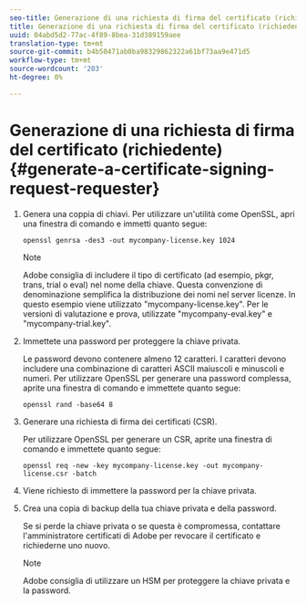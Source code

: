 ```yaml
---
seo-title: Generazione di una richiesta di firma del certificato (richiedente)
title: Generazione di una richiesta di firma del certificato (richiedente)
uuid: 04abd5d2-77ac-4f89-8bea-31d389159aee
translation-type: tm+mt
source-git-commit: b4b50471ab0ba98329862322a61bf73aa9e471d5
workflow-type: tm+mt
source-wordcount: '203'
ht-degree: 0%

---
```



# Generazione di una richiesta di firma del certificato (richiedente) {#generate-a-certificate-signing-request-requester}

1. Genera una coppia di chiavi. Per utilizzare un&#39;utilità come OpenSSL, apri una finestra di comando e immetti quanto segue:

   ```
   openssl genrsa -des3 -out mycompany-license.key 1024
   ```

   >[!NOTE]
   >
   > Adobe consiglia di includere il tipo di certificato (ad esempio, pkgr, trans, trial o eval) nel nome della chiave. Questa convenzione di denominazione semplifica la distribuzione dei nomi nel server licenze. In questo esempio viene utilizzato &quot;mycompany-license.key&quot;. Per le versioni di valutazione e prova, utilizzate &quot;mycompany-eval.key&quot; e &quot;mycompany-trial.key&quot;.

1. Immettete una password per proteggere la chiave privata.

   Le password devono contenere almeno 12 caratteri. I caratteri devono includere una combinazione di caratteri ASCII maiuscoli e minuscoli e numeri. Per utilizzare OpenSSL per generare una password complessa, aprite una finestra di comando e immettete quanto segue:

   ```
   openssl rand -base64 8
   ```

1. Generare una richiesta di firma dei certificati (CSR).

   Per utilizzare OpenSSL per generare un CSR, aprite una finestra di comando e immettete quanto segue:

   ```
   openssl req -new -key mycompany-license.key -out mycompany-license.csr -batch 
   ```

1. Viene richiesto di immettere la password per la chiave privata.
1. Crea una copia di backup della tua chiave privata e della password.

   Se si perde la chiave privata o se questa è compromessa, contattare l&#39;amministratore  certificati di Adobe per revocare il certificato e richiederne uno nuovo.

   >[!NOTE]
   >
   > Adobe consiglia di utilizzare un HSM per proteggere la chiave privata e la password.

